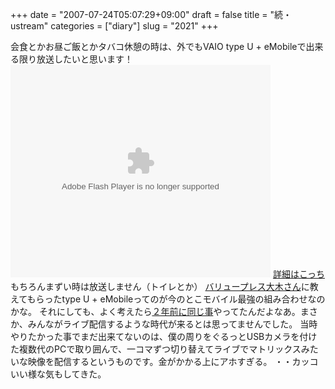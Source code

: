 +++
date = "2007-07-24T05:07:29+09:00"
draft = false
title = "続・ustream"
categories = ["diary"]
slug = "2021"
+++

会食とかお昼ご飯とかタバコ休憩の時は、外でもVAIO type U + eMobileで出来る限り放送したいと思います！
<embed width="416" height="340" src="http://www.ustream.tv/maHrj0ZVmdZxejumUA19oLmVyZs1EGo5.usc" type="application/x-shockwave-flash" wmode="transparent" />
<a href="http://www.ustream.tv/channel/hbkr" target="_blank">詳細はこっち</a>
もちろんまずい時は放送しません（トイレとか）
<a href="http://blog.yusukeooki.com/index.html" target="_blank">バリュープレス大木さん</a>に教えてもらったtype U + eMobileってのが今のとこモバイル最強の組み合わせなのかな。
それにしても、よく考えたら<a href="http://blog.hbkr.jp/?eid=543" target="_blank">２年前に同じ事</a>やってたんだよなあ。まさか、みんながライブ配信するような時代が来るとは思ってませんでした。
当時やりたかった事でまだ出来てないのは、僕の周りをぐるっとUSBカメラを付けた複数代のPCで取り囲んで、一コマずつ切り替えてライブでマトリックスみたいな映像を配信するというものです。金がかかる上にアホすぎる。
・・カッコいい様な気もしてきた。
